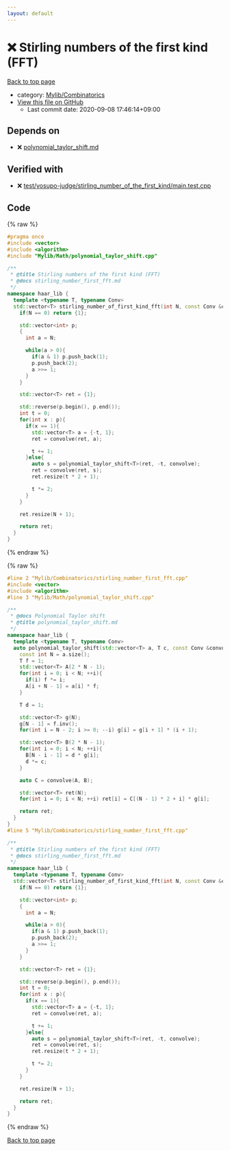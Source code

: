 ```yaml
---
layout: default
---
```


<!-- mathjax config similar to math.stackexchange -->
<script type="text/javascript" async
  src="https://cdnjs.cloudflare.com/ajax/libs/mathjax/2.7.5/MathJax.js?config=TeX-MML-AM_CHTML">
</script>
<script type="text/x-mathjax-config">
  MathJax.Hub.Config({
    TeX: { equationNumbers: { autoNumber: "AMS" }},
    tex2jax: {
      inlineMath: [ ['$','$'] ],
      processEscapes: true
    },
    "HTML-CSS": { matchFontHeight: false },
    displayAlign: "left",
    displayIndent: "2em"
  });
</script>

<script type="text/javascript" src="https://cdnjs.cloudflare.com/ajax/libs/jquery/3.4.1/jquery.min.js"></script>
<script src="https://cdn.jsdelivr.net/npm/jquery-balloon-js@1.1.2/jquery.balloon.min.js" integrity="sha256-ZEYs9VrgAeNuPvs15E39OsyOJaIkXEEt10fzxJ20+2I=" crossorigin="anonymous"></script>
<script type="text/javascript" src="../../../assets/js/copy-button.js"></script>
<link rel="stylesheet" href="../../../assets/css/copy-button.css" />


# :x: Stirling numbers of the first kind (FFT)

<a href="../../../index.html">Back to top page</a>

* category: <a href="../../../index.html#8fcb53b240254087f9d87015c4533bd0">Mylib/Combinatorics</a>
* <a href="{{ site.github.repository_url }}/blob/master/Mylib/Combinatorics/stirling_number_first_fft.cpp">View this file on GitHub</a>
    - Last commit date: 2020-09-08 17:46:14+09:00




## Depends on

* :x: <a href="../Math/polynomial_taylor_shift.cpp.html">polynomial_taylor_shift.md</a>


## Verified with

* :x: <a href="../../../verify/test/yosupo-judge/stirling_number_of_the_first_kind/main.test.cpp.html">test/yosupo-judge/stirling_number_of_the_first_kind/main.test.cpp</a>


## Code

<a id="unbundled"></a>
{% raw %}
```cpp
#pragma once
#include <vector>
#include <algorithm>
#include "Mylib/Math/polynomial_taylor_shift.cpp"

/**
 * @title Stirling numbers of the first kind (FFT)
 * @docs stirling_number_first_fft.md
 */
namespace haar_lib {
  template <typename T, typename Conv>
  std::vector<T> stirling_number_of_first_kind_fft(int N, const Conv &convolve){
    if(N == 0) return {1};

    std::vector<int> p;
    {
      int a = N;

      while(a > 0){
        if(a & 1) p.push_back(1);
        p.push_back(2);
        a >>= 1;
      }
    }

    std::vector<T> ret = {1};

    std::reverse(p.begin(), p.end());
    int t = 0;
    for(int x : p){
      if(x == 1){
        std::vector<T> a = {-t, 1};
        ret = convolve(ret, a);

        t += 1;
      }else{
        auto s = polynomial_taylor_shift<T>(ret, -t, convolve);
        ret = convolve(ret, s);
        ret.resize(t * 2 + 1);

        t *= 2;
      }
    }

    ret.resize(N + 1);

    return ret;
  }
}

```
{% endraw %}

<a id="bundled"></a>
{% raw %}
```cpp
#line 2 "Mylib/Combinatorics/stirling_number_first_fft.cpp"
#include <vector>
#include <algorithm>
#line 3 "Mylib/Math/polynomial_taylor_shift.cpp"

/**
 * @docs Polynomial Taylor shift
 * @title polynomial_taylor_shift.md
 */
namespace haar_lib {
  template <typename T, typename Conv>
  auto polynomial_taylor_shift(std::vector<T> a, T c, const Conv &convolve){
    const int N = a.size();
    T f = 1;
    std::vector<T> A(2 * N - 1);
    for(int i = 0; i < N; ++i){
      if(i) f *= i;
      A[i + N - 1] = a[i] * f;
    }

    T d = 1;

    std::vector<T> g(N);
    g[N - 1] = f.inv();
    for(int i = N - 2; i >= 0; --i) g[i] = g[i + 1] * (i + 1);

    std::vector<T> B(2 * N - 1);
    for(int i = 0; i < N; ++i){
      B[N - i - 1] = d * g[i];
      d *= c;
    }

    auto C = convolve(A, B);

    std::vector<T> ret(N);
    for(int i = 0; i < N; ++i) ret[i] = C[(N - 1) * 2 + i] * g[i];

    return ret;
  }
}
#line 5 "Mylib/Combinatorics/stirling_number_first_fft.cpp"

/**
 * @title Stirling numbers of the first kind (FFT)
 * @docs stirling_number_first_fft.md
 */
namespace haar_lib {
  template <typename T, typename Conv>
  std::vector<T> stirling_number_of_first_kind_fft(int N, const Conv &convolve){
    if(N == 0) return {1};

    std::vector<int> p;
    {
      int a = N;

      while(a > 0){
        if(a & 1) p.push_back(1);
        p.push_back(2);
        a >>= 1;
      }
    }

    std::vector<T> ret = {1};

    std::reverse(p.begin(), p.end());
    int t = 0;
    for(int x : p){
      if(x == 1){
        std::vector<T> a = {-t, 1};
        ret = convolve(ret, a);

        t += 1;
      }else{
        auto s = polynomial_taylor_shift<T>(ret, -t, convolve);
        ret = convolve(ret, s);
        ret.resize(t * 2 + 1);

        t *= 2;
      }
    }

    ret.resize(N + 1);

    return ret;
  }
}

```
{% endraw %}

<a href="../../../index.html">Back to top page</a>

